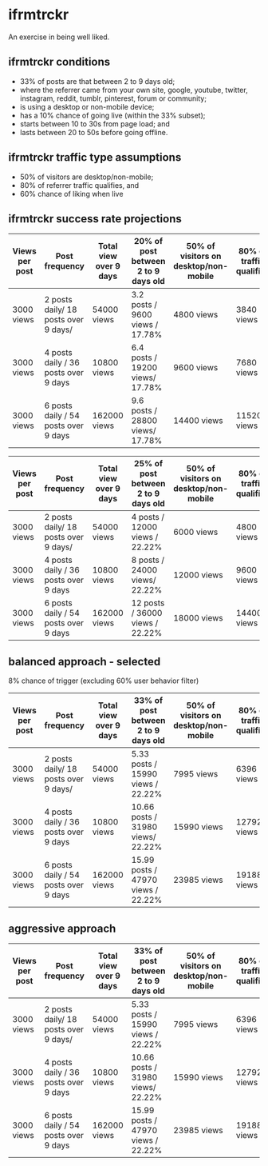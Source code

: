 # ifrmtrckr

An exercise in being well liked.

## ifrmtrckr conditions

- 33% of posts are that between 2 to 9 days old;
- where the referrer came from your own site, google, youtube, twitter, instagram, reddit, tumblr, pinterest, forum or community;
- is using a desktop or non-mobile device;
- has a 10% chance of going live (within the 33% subset);
- starts between 10 to 30s from page load; and
- lasts between 20 to 50s before going offline.

## ifrmtrckr traffic type assumptions 

- 50% of visitors are desktop/non-mobile;
- 80% of referrer traffic qualifies, and
- 60% chance of liking when live

## ifrmtrckr success rate projections

| Views per post | Post frequency                       | Total view over 9 days | 20% of post between 2 to 9 days old | 50% of visitors on desktop/non-mobile | 80% of traffic qualifies | 10% chance of going live | 60% hit rate (user behaviour) | Results over 9 days        | Results over 30 days      | Results in % |
| -------------- | ------------------------------------ | ---------------------- | ----------------------------------- | ------------------------------------- | ------------------------ | ------------------------ | ------------------------------ | -------------------------- | ------------------------- | ------------ |
| 3000 views     | 2 posts daily/ 18 posts over 9 days/ | 54000 views            | 3.2 posts / 9600 views / 17.78%     | 4800 views                            | 3840 views               | 384 views / 0.71%        | 230.4 views / likes            | 230.4 likes / 54000 views  | 768 likes / 180000 views  | 0.427%       |
| 3000 views     | 4 posts daily / 36 posts over 9 days | 10800 views            | 6.4 posts / 19200 views/ 17.78%     | 9600 views                            | 7680 views               | 768 views / 0.71%        | 460.8 views / likes            | 460.8 likes / 108000 views | 1536 likes / 360000 views | 0.427%       |
| 3000 views     | 6 posts daily / 54 posts over 9 days | 162000 views           | 9.6 posts / 28800 views/ 17.78%     | 14400 views                           | 11520 views              | 1152 views / 0.71%       | 691.2 views / likes            | 691.2 likes / 162000 views | 2304 likes / 540000 views | 0.427%       |



| Views per post | Post frequency                       | Total view over 9 days | 25% of post between 2 to 9 days old | 50% of visitors on desktop/non-mobile | 80% of traffic qualifies | 10% chance of going live | 60% hit rate (user behaviour) | Results over 9 days      | Results over 30 days      | Results in % |
| -------------- | ------------------------------------ | ---------------------- | ----------------------------------- | ------------------------------------- | ------------------------ | ------------------------ | ------------------------------ | ------------------------ | ------------------------- | ------------ |
| 3000 views     | 2 posts daily/ 18 posts over 9 days/ | 54000 views            | 4 posts / 12000 views / 22.22%      | 6000 views                            | 4800 views               | 480 views / 0.89%        | 288 views / likes              | 288 likes / 54000 views  | 960 likes / 180000 views  | 0.53%        |
| 3000 views     | 4 posts daily / 36 posts over 9 days | 10800 views            | 8 posts / 24000 views/ 22.22%       | 12000 views                           | 9600 views               | 960 views / 0.89%        | 576 views / likes              | 576 likes / 108000 views | 1920 likes / 360000 views | 0.53%        |
| 3000 views     | 6 posts daily / 54 posts over 9 days | 162000 views           | 12 posts / 36000 views / 22.22%     | 18000 views                           | 14400 views              | 1440 views / 0.89%       | 864 views / likes              | 864 likes / 162000 views | 2880 likes / 540000 views | 0.53%        |

## balanced approach - selected

8% chance of trigger (excluding 60% user behavior filter)

| Views per post | Post frequency                       | Total view over 9 days | 33% of post between 2 to 9 days old | 50% of visitors on desktop/non-mobile | 80% of traffic qualifies | 10% chance of going live | 60% hit rate (user behaviour) | Results over 9 days          | Results over 30 days        | Results in % |
| -------------- | ------------------------------------ | ---------------------- | ----------------------------------- | ------------------------------------- | ------------------------ | ------------------------ | ------------------------------ | ---------------------------- | --------------------------- | ------------ |
| 3000 views     | 2 posts daily/ 18 posts over 9 days/ | 54000 views            | 5.33 posts / 15990 views / 22.22%   | 7995 views                            | 6396 views               | 639.6 views / 1.18%      | 383.76 views / likes           | 383.76 likes / 54000 views   | 1279.2 likes / 180000 views | 0.71% (Total) / 4.8% (Desktop)        |
| 3000 views     | 4 posts daily / 36 posts over 9 days | 10800 views            | 10.66 posts / 31980 views/ 22.22%   | 15990 views                           | 12792 views              | 1599 views / 1.18%       | 767.2 views / likes            | 767.2 likes / 108000 views   | 2558.4 likes / 360000 views | 0.71% (Total) / 4.8% (Desktop)        |
| 3000 views     | 6 posts daily / 54 posts over 9 days | 162000 views           | 15.99 posts / 47970 views / 22.22%  | 23985 views                           | 19188 views              | 2398.5 views / 1.18%     | 1151.28 views / likes          | 1151.28 likes / 162000 views | 3837.6 likes / 540000 views | 0.71% (Total) / 4.8% (Desktop)        |

## aggressive approach

| Views per post | Post frequency                       | Total view over 9 days | 33% of post between 2 to 9 days old | 50% of visitors on desktop/non-mobile | 80% of traffic qualifies | 20% chance of going live | 60% hit rate (user behaviour) | Results over 9 days          | Results over 30 days        | Results in % |
| -------------- | ------------------------------------ | ---------------------- | ----------------------------------- | ------------------------------------- | ------------------------ | ------------------------ | ------------------------------ | ---------------------------- | --------------------------- | ------------ |
| 3000 views     | 2 posts daily/ 18 posts over 9 days/ | 54000 views            | 5.33 posts / 15990 views / 22.22%   | 7995 views                            | 6396 views               | 1279.2 views / 2.36%     | 767.52 views / likes           | 767.52 likes / 54000 views   | 2558.4 likes / 180000 views | 1.42% (Total) / 9.6% (Desktop)        |
| 3000 views     | 4 posts daily / 36 posts over 9 days | 10800 views            | 10.66 posts / 31980 views/ 22.22%   | 15990 views                           | 12792 views              | 2558.4 views / 2.36%     | 1535.04 views / likes          | 1535.04 likes / 108000 views | 5116.8 likes / 360000 views | 1.42% (Total) / 9.6% (Desktop)        |
| 3000 views     | 6 posts daily / 54 posts over 9 days | 162000 views           | 15.99 posts / 47970 views / 22.22%  | 23985 views                           | 19188 views              | 3837.6 views / 2.36%     | 2302.56 views / likes          | 2302.56 likes / 162000 views | 7675.2 likes / 540000 views | 1.42% (Total) / 9.6% (Desktop)        |
